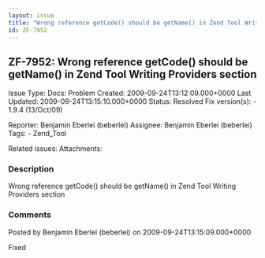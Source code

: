 ```yaml
---
layout: issue
title: "Wrong reference getCode() should be getName() in Zend Tool Writing Providers section"
id: ZF-7952
---
```


ZF-7952: Wrong reference getCode() should be getName() in Zend Tool Writing Providers section
---------------------------------------------------------------------------------------------

 Issue Type: Docs: Problem Created: 2009-09-24T13:12:09.000+0000 Last Updated: 2009-09-24T13:15:10.000+0000 Status: Resolved Fix version(s): - 1.9.4 (13/Oct/09)
 
 Reporter:  Benjamin Eberlei (beberlei)  Assignee:  Benjamin Eberlei (beberlei)  Tags: - Zend\_Tool
 
 Related issues: 
 Attachments: 
### Description

Wrong reference getCode() should be getName() in Zend Tool Writing Providers section

 

 

### Comments

Posted by Benjamin Eberlei (beberlei) on 2009-09-24T13:15:09.000+0000

Fixed

 

 